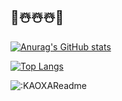 ## 🎊☃️☃️☃️🎊
[![Anurag's GitHub stats](https://github-readme-stats.vercel.app/api?username=kaoxa\&rank_icon=github&show_icons=true&theme=rose_pine)](https://github.com/anuraghazra/github-readme-stats) 


[![Top Langs](https://github-readme-stats.vercel.app/api/top-langs/?username=anuraghazra&layout=compact)](https://github.com/anuraghazra/github-readme-stats)

![:KAOXAReadme](https://count.i80k.com/api/counter?name=51&theme=gelbooru-h&length=7&scale=2&offset=0&align=center&pixelate=on&darkmode=auto)



